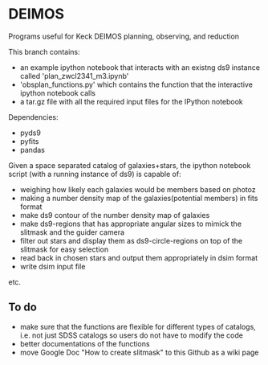 DEIMOS
======

Programs useful for Keck DEIMOS planning, observing, and reduction

This branch contains:
* an example ipython notebook that interacts with an existng ds9 instance called 'plan_zwcl2341_m3.ipynb' 
* 'obsplan_functions.py' which contains the function that the interactive ipython notebook calls 
* a tar.gz file with all the required input files for the IPython notebook 

Dependencies: 
* pyds9
* pyfits
* pandas 

Given a space separated catalog of galaxies+stars,  the ipython notebook script (with a running instance of ds9) is capable of: 
* weighing how likely each galaxies would be members based on photoz 
* making a number density map of the galaxies(potential members) in fits format 
* make ds9 contour of the number density map of galaxies 
* make ds9-regions that has appropriate angular sizes to mimick the slitmask
and the guider camera 
* filter out stars and display them as ds9-circle-regions on top of the slitmask for easy selection 
* read back in chosen stars and output them appropriately in dsim format
* write dsim input file 

etc. 

To do
---
* make sure that the functions are flexible for different types of catalogs, i.e. not just SDSS catalogs 
so users do not have to modify the code 
* better documentations of the functions 
* move Google Doc "How to create slitmask" to this Github as a wiki page
